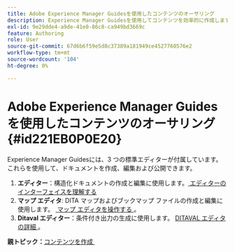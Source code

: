 ```yaml
---
title: Adobe Experience Manager Guidesを使用したコンテンツのオーサリング
description: Experience Manager Guidesを使用してコンテンツを効率的に作成します。 Experience Manager Guidesでドキュメントを作成、編集、公開する方法について説明します。
exl-id: 9e29dde4-a9de-41e0-86c8-ca949bd3669c
feature: Authoring
role: User
source-git-commit: 67d6b6f59e5d8c37389a181949ce4527760576e2
workflow-type: tm+mt
source-wordcount: '104'
ht-degree: 0%

---
```


# Adobe Experience Manager Guidesを使用したコンテンツのオーサリング {#id221EB0P0E20}

Experience Manager Guidesには、3 つの標準エディターが付属しています。 これらを使用して、ドキュメントを作成、編集および公開できます。

1. **エディター**：構造化ドキュメントの作成と編集に使用します。 [&#x200B; エディターのインターフェイスを理解する &#x200B;](web-editor.md)
1. **マップ エディタ**: DITA マップおよびブックマップ ファイルの作成と編集に使用します。 [&#x200B; マップ エディタを操作する &#x200B;](map-editor.md)。
1. **Ditaval エディター**：条件付き出力の生成に使用します。 [DITAVAL エディタの詳細 &#x200B;](ditaval-editor.md)。



**親トピック：**&#x200B;[&#x200B; コンテンツを作成 &#x200B;](authoring-content.md)
